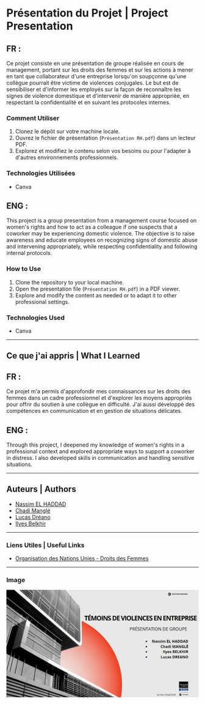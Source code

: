 # Présentation du Projet | Project Presentation

## FR :

Ce projet consiste en une présentation de groupe réalisée en cours de management, portant sur les droits des femmes et sur les actions à mener en tant que collaborateur d'une entreprise lorsqu'on soupçonne qu'une collègue pourrait être victime de violences conjugales. Le but est de sensibiliser et d'informer les employés sur la façon de reconnaître les signes de violence domestique et d'intervenir de manière appropriée, en respectant la confidentialité et en suivant les protocoles internes.

### Comment Utiliser

1. Clonez le dépôt sur votre machine locale.
2. Ouvrez le fichier de présentation (`Présentation RH.pdf`) dans un lecteur PDF.
3. Explorez et modifiez le contenu selon vos besoins ou pour l'adapter à d'autres environnements professionnels.

### Technologies Utilisées

- Canva

## ENG :

This project is a group presentation from a management course focused on women's rights and how to act as a colleague if one suspects that a coworker may be experiencing domestic violence. The objective is to raise awareness and educate employees on recognizing signs of domestic abuse and intervening appropriately, while respecting confidentiality and following internal protocols.

### How to Use

1. Clone the repository to your local machine.
2. Open the presentation file (`Présentation RH.pdf`) in a PDF viewer.
3. Explore and modify the content as needed or to adapt it to other professional settings.

### Technologies Used

- Canva

---

## Ce que j'ai appris | What I Learned

## FR :

Ce projet m'a permis d'approfondir mes connaissances sur les droits des femmes dans un cadre professionnel et d'explorer les moyens appropriés pour offrir du soutien à une collègue en difficulté. J'ai aussi développé des compétences en communication et en gestion de situations délicates.

## ENG :

Through this project, I deepened my knowledge of women's rights in a professional context and explored appropriate ways to support a coworker in distress. I also developed skills in communication and handling sensitive situations.

---

## Auteurs | Authors

- [Nassim EL HADDAD](https://www.linkedin.com/in/nassim-elhaddad/)
- [Chadi Manglé](https://www.linkedin.com/in/chadi-mangl%C3%A9-362b08265/)
- [Lucas Dréano](https://www.linkedin.com/in/lucas-dreano-9b3bab259/)
- [Ilyes Belkhir](https://www.linkedin.com/in/ilyes-belkhir/)

---

### Liens Utiles | Useful Links

- [Organisation des Nations Unies - Droits des Femmes](https://www.unwomen.org/fr)

---

### Image

![Présentation Droits des Femmes et Violence Domestique](couverture.png)

